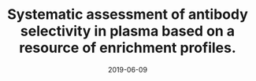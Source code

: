 ---
link: https://doi.org/10.1038/s41598-019-43552-5
journal: Scientific Reports
title: "Systematic assessment of antibody selectivity in plasma based on a resource of enrichment profiles."
date: 2019-06-09
authors: Fredolini, C., Byström, S., Sanchez-Rivera, L., Ioannou, M., Tamburro, D., Pontén, F., Branca, R.M., Nilsson, P., Lehtiö, J., Schwenk, J.M.
---